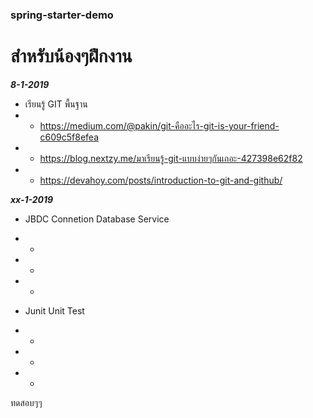 ### spring-starter-demo
# สำหรับน้องๆฝึกงาน

_**8-1-2019**_

* เรียนรู้ GIT พื้นฐาน
* * https://medium.com/@pakin/git-คืออะไร-git-is-your-friend-c609c5f8efea
* * https://blog.nextzy.me/มาเรียนรู้-git-แบบง่ายๆกันเถอะ-427398e62f82
* * https://devahoy.com/posts/introduction-to-git-and-github/

_**xx-1-2019**_

* JBDC Connetion Database Service
* * 
* * 
* * 


* Junit Unit Test
* * 
* * 
* * 

 ทดสอบๆๆ
 
